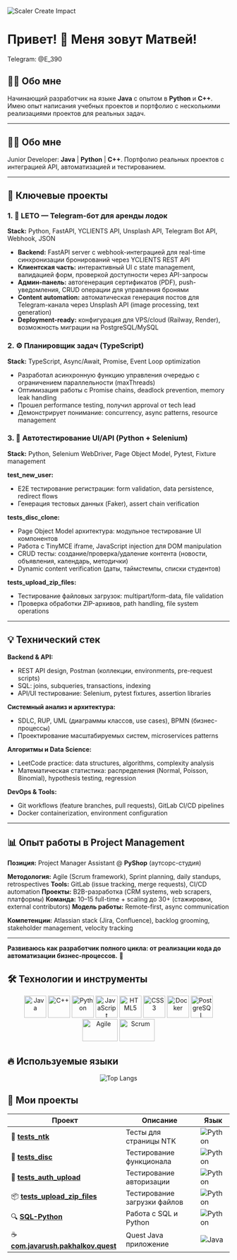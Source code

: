 

![Scaler Create Impact](https://media1.tenor.com/m/jHg-q58KgiYAAAAC/scaler-create-impact.gif)

# Привет! 👋 Меня зовут Матвей!

Telegram: @E_390

## 👨‍💻 Обо мне

Начинающий разработчик на языке **Java** с опытом в **Python** и **C++**. Имею опыт написания учебных проектов и портфолио с несколькими реализациями проектов для реальных задач.

***

## 👨‍💻 Обо мне

Junior Developer: **Java** | **Python** | **C++**. Портфолио реальных проектов с интеграцией API, автоматизацией и тестированием.

---

## 🎯 Ключевые проекты

### 1. 🚤 LETO — Telegram-бот для аренды лодок
**Stack:** Python, FastAPI, YCLIENTS API, Unsplash API, Telegram Bot API, Webhook, JSON

- **Backend:** FastAPI server с webhook-интеграцией для real-time синхронизации бронирований через YCLIENTS REST API
- **Клиентская часть:** интерактивный UI с state management, валидацией форм, проверкой доступности через API-запросы
- **Админ-панель:** автогенерация сертификатов (PDF), push-уведомления, CRUD операции для управления бронями
- **Content automation:** автоматическая генерация постов для Telegram-канала через Unsplash API (image processing, text generation)
- **Deployment-ready:** конфигурация для VPS/cloud (Railway, Render), возможность миграции на PostgreSQL/MySQL

### 2. ⚙️ Планировщик задач (TypeScript)
**Stack:** TypeScript, Async/Await, Promise, Event Loop optimization

- Разработал асинхронную функцию управления очередью с ограничением параллельности (maxThreads)
- Оптимизация работы с Promise chains, deadlock prevention, memory leak handling
- Прошел performance testing, получил approval от tech lead
- Демонстрирует понимание: concurrency, async patterns, resource management

### 3. 🧪 Автотестирование UI/API (Python + Selenium)
**Stack:** Python, Selenium WebDriver, Page Object Model, Pytest, Fixture management

**test_new_user:**
- E2E тестирование регистрации: form validation, data persistence, redirect flows
- Генерация тестовых данных (Faker), assert chain verification

**tests_disc_clone:**
- Page Object Model архитектура: модульное тестирование UI компонентов
- Работа с TinyMCE iframe, JavaScript injection для DOM manipulation
- CRUD тесты: создание/проверка/удаление контента (новости, объявления, календарь, методички)
- Dynamic content verification (даты, таймстемпы, списки студентов)

**tests_upload_zip_files:**
- Тестирование файловых загрузок: multipart/form-data, file validation
- Проверка обработки ZIP-архивов, path handling, file system operations

***

## 💡 Технический стек

**Backend & API:**
- REST API design, Postman (коллекции, environments, pre-request scripts)
- SQL: joins, subqueries, transactions, indexing
- API/UI тестирование: Selenium, pytest fixtures, assertion libraries

**Системный анализ и архитектура:**
- SDLC, RUP, UML (диаграммы классов, use cases), BPMN (бизнес-процессы)
- Проектирование масштабируемых систем, microservices patterns

**Алгоритмы и Data Science:**
- LeetCode practice: data structures, algorithms, complexity analysis
- Математическая статистика: распределения (Normal, Poisson, Binomial), hypothesis testing, regression

**DevOps & Tools:**
- Git workflows (feature branches, pull requests), GitLab CI/CD pipelines
- Docker containerization, environment configuration

***

## 📊 Опыт работы в Project Management

**Позиция:** Project Manager Assistant @ **PyShop** (аутсорс-студия)

**Методология:** Agile (Scrum framework), Sprint planning, daily standups, retrospectives
**Tools:** GitLab (issue tracking, merge requests), CI/CD automation
**Проекты:** B2B-разработка (CRM systems, web scrapers, платформы)
**Команда:** 10–15 full-time + scaling до 30+ (стажировки, external contributors)
**Модель работы:** Remote-first, async communication

**Компетенции:** Atlassian stack (Jira, Confluence), backlog grooming, stakeholder management, velocity tracking

***

**Развиваюсь как разработчик полного цикла: от реализации кода до автоматизации бизнес-процессов.** 🚀
## 🛠️ Технологии и инструменты

<div align="center">

<img src="https://www.svgrepo.com/show/452234/java.svg" alt="Java" width="50" height="50"/>
<img src="https://upload.wikimedia.org/wikipedia/commons/thumb/1/18/ISO_C%2B%2B_Logo.svg/306px-ISO_C%2B%2B_Logo.svg.png" alt="C++" width="50" height="50"/>
<img src="https://skillicons.dev/icons?i=py" alt="Python" width="50" height="50"/>
<img src="https://cdn.jsdelivr.net/gh/devicons/devicon/icons/javascript/javascript-original.svg" alt="JavaScript" width="50" height="50"/>
<img src="https://cdn.jsdelivr.net/gh/devicons/devicon/icons/html5/html5-original.svg" alt="HTML5" width="50" height="50"/>
<img src="https://cdn.jsdelivr.net/gh/devicons/devicon/icons/css3/css3-original.svg" alt="CSS3" width="50" height="50"/>
<img src="https://www.svgrepo.com/show/452192/docker.svg" alt="Docker" width="50" height="50"/>
<img src="https://skillicons.dev/icons?i=postgres" alt="PostgreSQL" width="50" height="50"/>
<img src="https://bank.yuga.ru/media/30/8e/agile__xjyamyp.jpg" alt="Agile" width="80" height="50"/>
<img src="https://avatars.mds.yandex.net/i?id=e0b09c645e3ef1a60f6dbb40bc33fef3_l-16344022-images-thumbs&n=13" alt="Scrum" width="80" height="50"/>

</div>

## 🔥 Используемые языки

<div align="center">
  
  ![Top Langs](https://github-readme-stats.vercel.app/api/top-langs/?username=list242&layout=compact&theme=tokyonight&hide_border=true&langs_count=8&card_width=500)
  
</div>

## 📓 Мои проекты

<div align="center">

| Проект | Описание | Язык |
|--------|----------|------|
| 🧪 **[tests_ntk](https://github.com/list242/tests_ntk)** | Тесты для страницы NTK | ![Python](https://img.shields.io/badge/Python-3776AB?style=flat&logo=python&logoColor=white) |
| 🧪 **[tests_disc](https://github.com/list242/tests_disc)** | Тестирование функционала | ![Python](https://img.shields.io/badge/Python-3776AB?style=flat&logo=python&logoColor=white) |
| 🔐 **[tests_auth_upload](https://github.com/list242/tests_auth_upload)** | Тестирование авторизации | ![Python](https://img.shields.io/badge/Python-3776AB?style=flat&logo=python&logoColor=white) |
| 📦 **[tests_upload_zip_files](https://github.com/list242/tests_upload_zip_files)** | Тестирование загрузки файлов | ![Python](https://img.shields.io/badge/Python-3776AB?style=flat&logo=python&logoColor=white) |
| 🔍 **[SQL-Python](https://github.com/list242/SQL-Python)** | Работа с SQL и Python | ![Python](https://img.shields.io/badge/Python-3776AB?style=flat&logo=python&logoColor=white) |
| ☕ **[com.javarush.pakhalkov.quest](https://github.com/list242/com.javarush.pakhalkov.quest)** | Quest Java приложение | ![Java](https://img.shields.io/badge/Java-ED8B00?style=flat&logo=openjdk&logoColor=white) |

</div>




